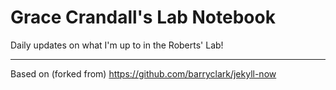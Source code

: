 # Grace Crandall's Lab Notebook

Daily updates on what I'm up to in the Roberts' Lab!

----------------------

Based on (forked from) https://github.com/barryclark/jekyll-now

